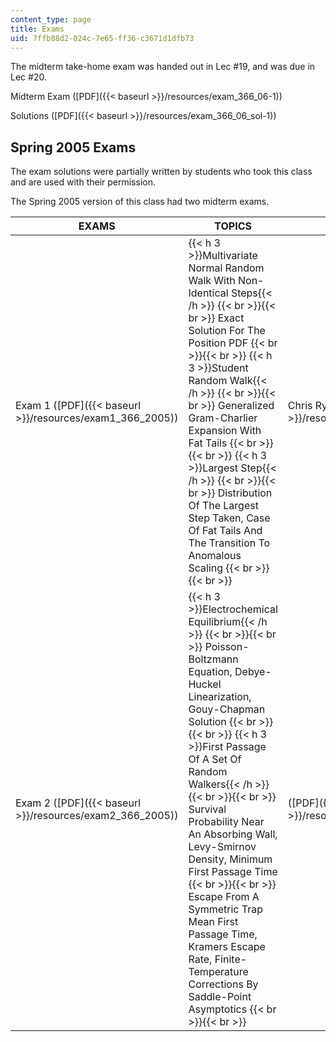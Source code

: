 ```yaml
---
content_type: page
title: Exams
uid: 7ffb88d2-024c-7e65-ff36-c3671d1dfb73
---
```


The midterm take-home exam was handed out in Lec #19, and was due in Lec #20.

Midterm Exam ([PDF]({{< baseurl >}}/resources/exam_366_06-1))

Solutions ([PDF]({{< baseurl >}}/resources/exam_366_06_sol-1))

Spring 2005 Exams
-----------------

The exam solutions were partially written by students who took this class and are used with their permission.

The Spring 2005 version of this class had two midterm exams.

| EXAMS | TOPICS | SOLUTIONS |
| --- | --- | --- |
| Exam 1 ([PDF]({{< baseurl >}}/resources/exam1_366_2005)) | {{< h 3 >}}Multivariate Normal Random Walk With Non-Identical Steps{{< /h >}} {{< br >}}{{< br >}} Exact Solution For The Position PDF {{< br >}}{{< br >}} {{< h 3 >}}Student Random Walk{{< /h >}} {{< br >}}{{< br >}} Generalized Gram-Charlier Expansion With Fat Tails {{< br >}}{{< br >}} {{< h 3 >}}Largest Step{{< /h >}} {{< br >}}{{< br >}} Distribution Of The Largest Step Taken, Case Of Fat Tails And The Transition To Anomalous Scaling {{< br >}}{{< br >}}  | Chris Rycroft ([PDF]({{< baseurl >}}/resources/exam1_2005_sol)) |
| Exam 2 ([PDF]({{< baseurl >}}/resources/exam2_366_2005)) | {{< h 3 >}}Electrochemical Equilibrium{{< /h >}} {{< br >}}{{< br >}} Poisson-Boltzmann Equation, Debye-Huckel Linearization, Gouy-Chapman Solution {{< br >}}{{< br >}} {{< h 3 >}}First Passage Of A Set Of Random Walkers{{< /h >}} {{< br >}}{{< br >}} Survival Probability Near An Absorbing Wall, Levy-Smirnov Density, Minimum First Passage Time {{< br >}}{{< br >}} Escape From A Symmetric Trap Mean First Passage Time, Kramers Escape Rate, Finite-Temperature Corrections By Saddle-Point Asymptotics {{< br >}}{{< br >}}  | ([PDF]({{< baseurl >}}/resources/exam2_2005_sol))
